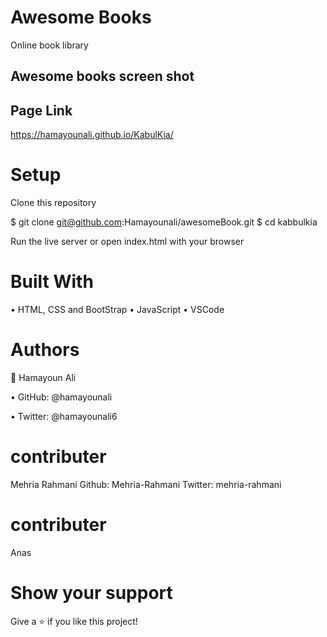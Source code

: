 # Awesome Books
Online book library 

## Awesome books screen shot



## Page Link 
https://hamayounali.github.io/KabulKia/

# Setup
Clone this repository

$ git clone git@github.com:Hamayounali/awesomeBook.git
$ cd kabbulkia

Run the live server or open index.html with your browser

# Built With

• HTML, CSS and BootStrap
• JavaScript
• VSCode

# Authors
👤 Hamayoun Ali

• GitHub: @hamayounali

• Twitter: @hamayounali6

# contributer
Mehria Rahmani
Github: Mehria-Rahmani
Twitter: mehria-rahmani

# contributer
Anas

# Show your support
Give a ⭐️ if you like this project!
